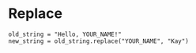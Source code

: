# Replace

    old_string = "Hello, YOUR_NAME!"
    new_string = old_string.replace("YOUR_NAME", "Kay")

